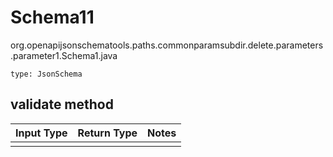 # Schema11
org.openapijsonschematools.paths.commonparamsubdir.delete.parameters.parameter1.Schema1.java
```
type: JsonSchema
```

## validate method
Input Type | Return Type | Notes
------------ | ------------- | -------------
 |  |
